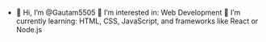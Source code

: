 - 👋 Hi, I’m @Gautam5505
👀 I’m interested in: Web Development
🌱 I’m currently learning: HTML, CSS, JavaScript, and frameworks like React or Node.js


<!---
Gautam5505/Gautam5505 is a ✨ special ✨ repository because its `README.md` (this file) appears on your GitHub profile.
You can click the Preview link to take a look at your changes.
--->
